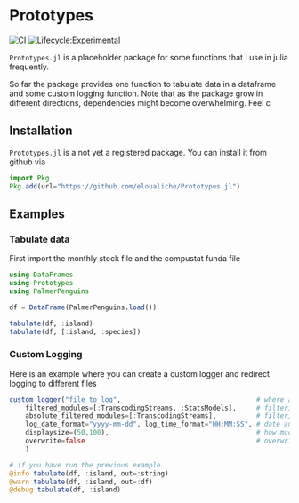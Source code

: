 # Prototypes

[![CI](https://github.com/eloualiche/Prototypes.jl/actions/workflows/CI.yml/badge.svg)](https://github.com/eloualiche/Prototypes.jl/actions/workflows/CI.yml)
[![Lifecycle:Experimental](https://img.shields.io/badge/Lifecycle-Experimental-339999)](https://github.com/eloualiche/Prototypes.jl/actions/workflows/CI.yml)


`Prototypes.jl` is a placeholder package for some functions that I use in julia frequently.

So far the package provides one function to tabulate data in a dataframe and some custom logging function.
Note that as the package grow in different directions, dependencies might become overwhelming. Feel  c 

## Installation

`Prototypes.jl` is a not yet a registered package.
You can install it from github  via

```julia
import Pkg
Pkg.add(url="https://github.com/eloualiche/Prototypes.jl")
```

## Examples


### Tabulate data

First import the monthly stock file and the compustat funda file
```julia
using DataFrames
using Prototypes
using PalmerPenguins

df = DataFrame(PalmerPenguins.load())

tabulate(df, :island)
tabulate(df, [:island, :species])
```

### Custom Logging

Here is an example where you can create a custom logger and redirect logging to different files
```julia
custom_logger("file_to_log",                                  # where are the files generated
    filtered_modules=[:TranscodingStreams, :StatsModels],     # filtering msg only for debug
    absolute_filtered_modules=[:TranscodingStreams],          # filtering msg for all
    log_date_format="yyyy-mm-dd", log_time_format="HH:MM:SS", # date and time formatting
    displaysize=(50,100),                                     # how much to show
    overwrite=false                                           # overwrite old logs
    )

# if you have run the previous example
@info tabulate(df, :island, out=:string)
@warn tabulate(df, :island, out=:df)
@debug tabulate(df, :island)
```
